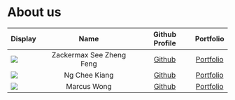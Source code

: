 # About us

Display |     Name      | Github Profile | Portfolio 
--------|:-------------:|:--------------:|:---------:
![](https://via.placeholder.com/100.png?text=Photo) | Zackermax See Zheng Feng | [Github](https://github.com/Zackermax) | [Portfolio](docs/team/zackermaxsee.md)
![](https://via.placeholder.com/100.png?text=Photo) | Ng Chee Kiang | [Github](https://github.com/CheeKiangg) | [Portfolio](docs/team/CheeKiang.md)
![](https://via.placeholder.com/100.png?text=Photo) | Marcus Wong | [Github](https://github.com/TheDinos) | [Portfolio](docs/team/marcuswong.md)


